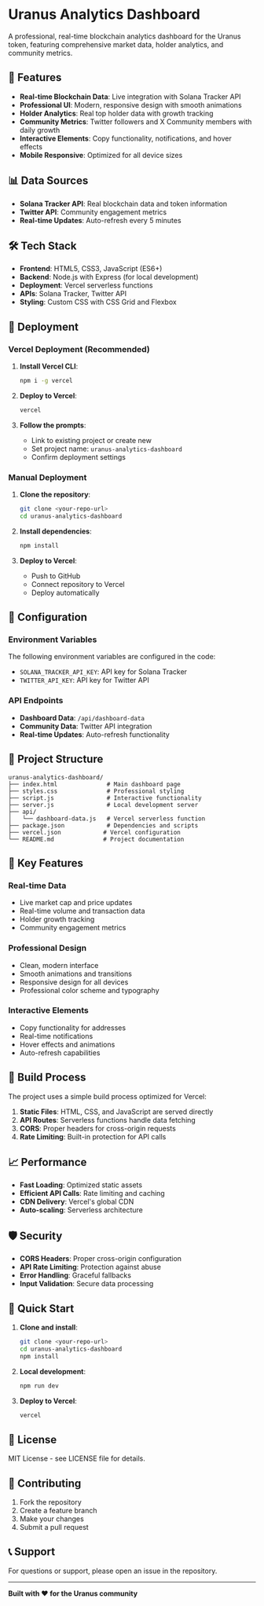 # Uranus Analytics Dashboard

A professional, real-time blockchain analytics dashboard for the Uranus token, featuring comprehensive market data, holder analytics, and community metrics.

## 🚀 Features

- **Real-time Blockchain Data**: Live integration with Solana Tracker API
- **Professional UI**: Modern, responsive design with smooth animations
- **Holder Analytics**: Real top holder data with growth tracking
- **Community Metrics**: Twitter followers and X Community members with daily growth
- **Interactive Elements**: Copy functionality, notifications, and hover effects
- **Mobile Responsive**: Optimized for all device sizes

## 📊 Data Sources

- **Solana Tracker API**: Real blockchain data and token information
- **Twitter API**: Community engagement metrics
- **Real-time Updates**: Auto-refresh every 5 minutes

## 🛠️ Tech Stack

- **Frontend**: HTML5, CSS3, JavaScript (ES6+)
- **Backend**: Node.js with Express (for local development)
- **Deployment**: Vercel serverless functions
- **APIs**: Solana Tracker, Twitter API
- **Styling**: Custom CSS with CSS Grid and Flexbox

## 🚀 Deployment

### Vercel Deployment (Recommended)

1. **Install Vercel CLI**:
   ```bash
   npm i -g vercel
   ```

2. **Deploy to Vercel**:
   ```bash
   vercel
   ```

3. **Follow the prompts**:
   - Link to existing project or create new
   - Set project name: `uranus-analytics-dashboard`
   - Confirm deployment settings

### Manual Deployment

1. **Clone the repository**:
   ```bash
   git clone <your-repo-url>
   cd uranus-analytics-dashboard
   ```

2. **Install dependencies**:
   ```bash
   npm install
   ```

3. **Deploy to Vercel**:
   - Push to GitHub
   - Connect repository to Vercel
   - Deploy automatically

## 🔧 Configuration

### Environment Variables

The following environment variables are configured in the code:

- `SOLANA_TRACKER_API_KEY`: API key for Solana Tracker
- `TWITTER_API_KEY`: API key for Twitter API

### API Endpoints

- **Dashboard Data**: `/api/dashboard-data`
- **Community Data**: Twitter API integration
- **Real-time Updates**: Auto-refresh functionality

## 📁 Project Structure

```
uranus-analytics-dashboard/
├── index.html              # Main dashboard page
├── styles.css              # Professional styling
├── script.js               # Interactive functionality
├── server.js               # Local development server
├── api/
│   └── dashboard-data.js   # Vercel serverless function
├── package.json            # Dependencies and scripts
├── vercel.json            # Vercel configuration
└── README.md              # Project documentation
```

## 🎯 Key Features

### Real-time Data
- Live market cap and price updates
- Real-time volume and transaction data
- Holder growth tracking
- Community engagement metrics

### Professional Design
- Clean, modern interface
- Smooth animations and transitions
- Responsive design for all devices
- Professional color scheme and typography

### Interactive Elements
- Copy functionality for addresses
- Real-time notifications
- Hover effects and animations
- Auto-refresh capabilities

## 🔄 Build Process

The project uses a simple build process optimized for Vercel:

1. **Static Files**: HTML, CSS, and JavaScript are served directly
2. **API Routes**: Serverless functions handle data fetching
3. **CORS**: Proper headers for cross-origin requests
4. **Rate Limiting**: Built-in protection for API calls

## 📈 Performance

- **Fast Loading**: Optimized static assets
- **Efficient API Calls**: Rate limiting and caching
- **CDN Delivery**: Vercel's global CDN
- **Auto-scaling**: Serverless architecture

## 🛡️ Security

- **CORS Headers**: Proper cross-origin configuration
- **API Rate Limiting**: Protection against abuse
- **Error Handling**: Graceful fallbacks
- **Input Validation**: Secure data processing

## 🚀 Quick Start

1. **Clone and install**:
   ```bash
   git clone <your-repo-url>
   cd uranus-analytics-dashboard
   npm install
   ```

2. **Local development**:
   ```bash
   npm run dev
   ```

3. **Deploy to Vercel**:
   ```bash
   vercel
   ```

## 📝 License

MIT License - see LICENSE file for details.

## 🤝 Contributing

1. Fork the repository
2. Create a feature branch
3. Make your changes
4. Submit a pull request

## 📞 Support

For questions or support, please open an issue in the repository.

---

**Built with ❤️ for the Uranus community** 